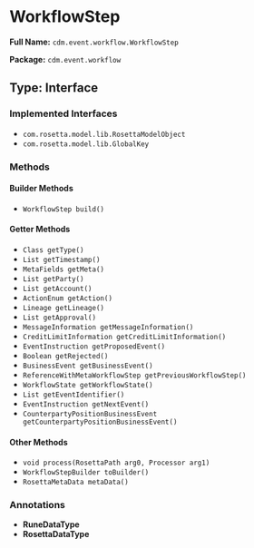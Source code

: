 # WorkflowStep

**Full Name:** `cdm.event.workflow.WorkflowStep`

**Package:** `cdm.event.workflow`

## Type: Interface

### Implemented Interfaces

- `com.rosetta.model.lib.RosettaModelObject`
- `com.rosetta.model.lib.GlobalKey`

### Methods

#### Builder Methods

- `WorkflowStep build()`

#### Getter Methods

- `Class getType()`
- `List getTimestamp()`
- `MetaFields getMeta()`
- `List getParty()`
- `List getAccount()`
- `ActionEnum getAction()`
- `Lineage getLineage()`
- `List getApproval()`
- `MessageInformation getMessageInformation()`
- `CreditLimitInformation getCreditLimitInformation()`
- `EventInstruction getProposedEvent()`
- `Boolean getRejected()`
- `BusinessEvent getBusinessEvent()`
- `ReferenceWithMetaWorkflowStep getPreviousWorkflowStep()`
- `WorkflowState getWorkflowState()`
- `List getEventIdentifier()`
- `EventInstruction getNextEvent()`
- `CounterpartyPositionBusinessEvent getCounterpartyPositionBusinessEvent()`

#### Other Methods

- `void process(RosettaPath arg0, Processor arg1)`
- `WorkflowStepBuilder toBuilder()`
- `RosettaMetaData metaData()`

### Annotations

- **RuneDataType**
- **RosettaDataType**

